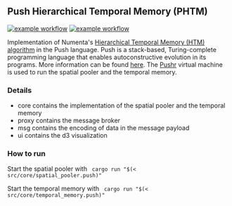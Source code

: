 ## Push Hierarchical Temporal Memory (PHTM)

[![example workflow](https://github.com/npm/cli/actions/workflows/rust.yml/badge.svg)](https://github.com/npm/cli/actions/workflows/rust.yml)
[![example workflow](https://github.com/npm/cli/actions/workflows/node.js.yml/badge.svg)](https://github.com/npm/cli/actions/workflows/node.js.yml)

Implementation of Numenta's [Hierarchical Temporal Memory (HTM) algorithm](https://numenta.com/resources/biological-and-machine-intelligence/) in the 
Push language. Push is a stack-based, Turing-complete programming language that enables autoconstructive evolution in its programs.
More information can be found [here](http://faculty.hampshire.edu/lspector/push.html). The [Pushr](https://github.com/johker/pushr) virtual machine is used to run the spatial pooler and the temporal memory. 


### Details

- core contains the implementation of the spatial pooler and the temporal memory
- proxy contains the message broker
- msg contains the encoding of data in the message payload
- ui contains the d3 visualization

### How to run

Start the spatial pooler with
```  cargo run "$(< src/core/spatial_pooler.push)" ```

Start the temporal memory with
```  cargo run "$(< src/core/temporal_memory.push)" ```

